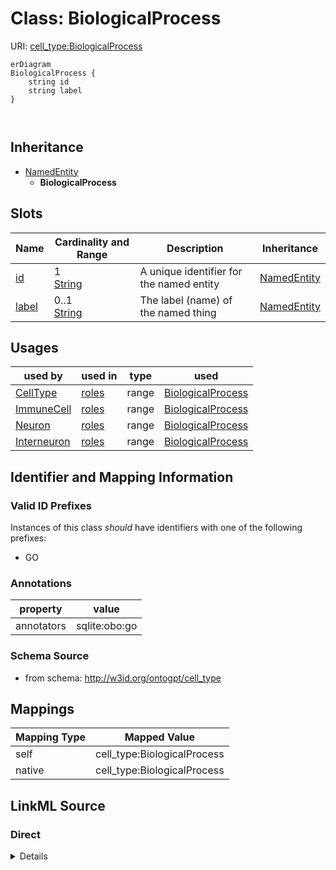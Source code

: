 

# Class: BiologicalProcess



URI: [cell_type:BiologicalProcess](http://w3id.org/ontogpt/cell_type/BiologicalProcess)



```mermaid
erDiagram
BiologicalProcess {
    string id  
    string label  
}



```




## Inheritance
* [NamedEntity](NamedEntity.md)
    * **BiologicalProcess**



## Slots

| Name | Cardinality and Range | Description | Inheritance |
| ---  | --- | --- | --- |
| [id](id.md) | 1 <br/> [String](String.md) | A unique identifier for the named entity | [NamedEntity](NamedEntity.md) |
| [label](label.md) | 0..1 <br/> [String](String.md) | The label (name) of the named thing | [NamedEntity](NamedEntity.md) |





## Usages

| used by | used in | type | used |
| ---  | --- | --- | --- |
| [CellType](CellType.md) | [roles](roles.md) | range | [BiologicalProcess](BiologicalProcess.md) |
| [ImmuneCell](ImmuneCell.md) | [roles](roles.md) | range | [BiologicalProcess](BiologicalProcess.md) |
| [Neuron](Neuron.md) | [roles](roles.md) | range | [BiologicalProcess](BiologicalProcess.md) |
| [Interneuron](Interneuron.md) | [roles](roles.md) | range | [BiologicalProcess](BiologicalProcess.md) |






## Identifier and Mapping Information


### Valid ID Prefixes

Instances of this class *should* have identifiers with one of the following prefixes:

* GO






### Annotations

| property | value |
| --- | --- |
| annotators | sqlite:obo:go |



### Schema Source


* from schema: http://w3id.org/ontogpt/cell_type





## Mappings

| Mapping Type | Mapped Value |
| ---  | ---  |
| self | cell_type:BiologicalProcess |
| native | cell_type:BiologicalProcess |





## LinkML Source

<!-- TODO: investigate https://stackoverflow.com/questions/37606292/how-to-create-tabbed-code-blocks-in-mkdocs-or-sphinx -->

### Direct

<details>
```yaml
name: BiologicalProcess
id_prefixes:
- GO
annotations:
  annotators:
    tag: annotators
    value: sqlite:obo:go
from_schema: http://w3id.org/ontogpt/cell_type
is_a: NamedEntity

```
</details>

### Induced

<details>
```yaml
name: BiologicalProcess
id_prefixes:
- GO
annotations:
  annotators:
    tag: annotators
    value: sqlite:obo:go
from_schema: http://w3id.org/ontogpt/cell_type
is_a: NamedEntity
attributes:
  id:
    name: id
    annotations:
      prompt.skip:
        tag: prompt.skip
        value: 'true'
    description: A unique identifier for the named entity
    comments:
    - this is populated during the grounding and normalization step
    from_schema: http://w3id.org/ontogpt/cell_type
    identifier: true
    alias: id
    owner: BiologicalProcess
    domain_of:
    - CellType
    - NamedEntity
    - Publication
    range: string
    required: true
  label:
    name: label
    annotations:
      owl:
        tag: owl
        value: AnnotationProperty, AnnotationAssertion
    description: The label (name) of the named thing
    from_schema: http://w3id.org/ontogpt/cell_type
    aliases:
    - name
    slot_uri: rdfs:label
    alias: label
    owner: BiologicalProcess
    domain_of:
    - CellType
    - NamedEntity
    range: string

```
</details>